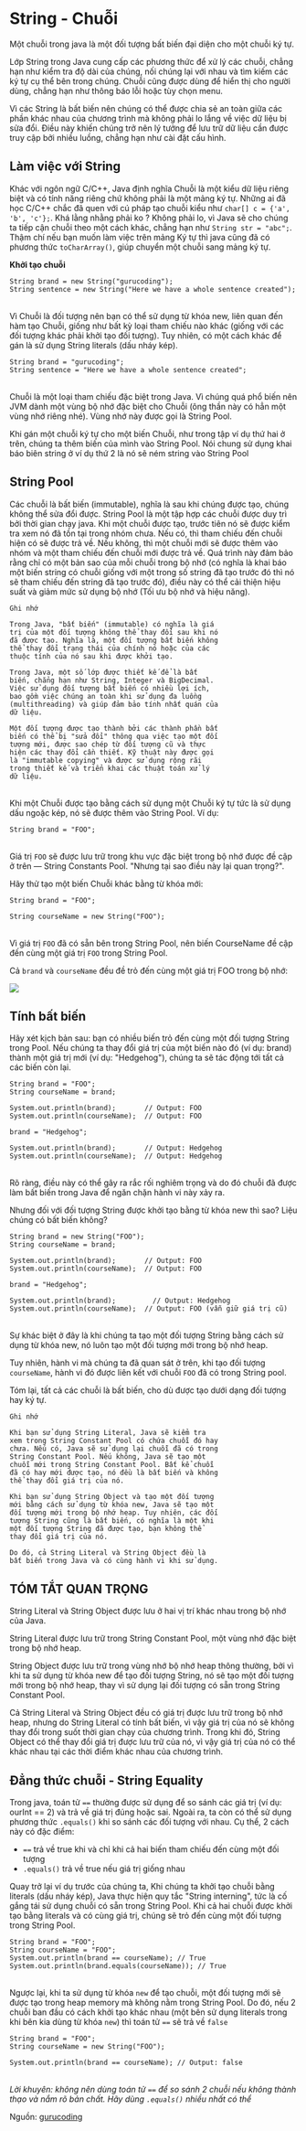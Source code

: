 # String - Chuỗi

Một chuỗi trong java là một đối tượng bất biến đại diện cho một chuỗi ký tự. 

Lớp String trong Java cung cấp các phương thức để xử lý các chuỗi, chẳng hạn như kiểm tra độ dài của chúng, nối chúng lại với nhau và tìm kiếm các ký tự cụ thể bên trong chúng. Chuỗi cũng được dùng để hiển thị cho người dùng, chẳng hạn như thông báo lỗi hoặc tùy chọn menu.

Vì các String là bất biến nên chúng có thể được chia sẻ an toàn giữa các phần khác nhau của chương trình mà không phải lo lắng về việc dữ liệu bị sửa đổi. Điều này khiến chúng trở nên lý tưởng để lưu trữ dữ liệu cần được truy cập bởi nhiều luồng, chẳng hạn như cài đặt cấu hình.

## Làm việc với String

Khác với ngôn ngữ C/C++, Java định nghĩa Chuỗi là một kiểu dữ liệu riêng biệt và có tính năng riêng chứ không phải là một mảng ký tự. Những ai đã học C/C++ chắc đã quen với cú pháp tạo chuỗi kiểu như `char[] c = {'a', 'b', 'c'};`. Khá lằng nhằng phải ko ? Không phải lo, vì Java sẽ cho chúng ta tiếp cận chuỗi theo một cách khác, chẳng hạn như `String str = "abc";`. Thậm chí nếu bạn muốn làm việc trên mảng Ký tự thì java cũng đã có phương thức `toCharArray()`, giúp chuyển một chuỗi sang mảng ký tự.

__Khởi tạo chuỗi__

```
String brand = new String("gurucoding");
String sentence = new String("Here we have a whole sentence created");
```
\
Vì Chuỗi là đối tượng nên bạn có thể sử dụng từ khóa new, liên quan đến hàm tạo Chuỗi, giống như bất kỳ loại tham chiếu nào khác (giống với các đối tượng khác phải khởi tạo đối tượng). Tuy nhiên, có một cách khác để gán là sử dụng String literals (dấu nháy kép).

```
String brand = "gurucoding";
String sentence = "Here we have a whole sentence created";
```
\
Chuỗi là một loại tham chiếu đặc biệt trong Java. Vì chúng quá phổ biến nên JVM dành một vùng bộ nhớ đặc biệt cho Chuỗi (ông thần này có hẳn một vùng nhớ riêng nhé). Vùng nhớ này được gọi là String Pool.

Khi gán một chuỗi ký tự cho một biến Chuỗi, như trong tập ví dụ thứ hai ở trên, chúng ta thêm biến của mình vào String Pool. Nói chung sử dụng khai báo biên string ở ví dụ thứ 2 là nó sẽ ném string vào String Pool

## String Pool​

Các chuỗi là bất biến (immutable), nghĩa là sau khi chúng được tạo, chúng không thể sửa đổi được. String Pool là một tập hợp các chuỗi được duy trì bởi thời gian chạy java. Khi một chuỗi được tạo, trước tiên nó sẽ được kiểm tra xem nó đã tồn tại trong nhóm chưa. Nếu có, thì tham chiếu đến chuỗi hiện có sẽ được trả về. Nếu không, thì một chuỗi mới sẽ được thêm vào nhóm và một tham chiếu đến chuỗi mới được trả về. Quá trình này đảm bảo rằng chỉ có một bản sao của mỗi chuỗi trong bộ nhớ (có nghĩa là khai báo một biến string có chuỗi giống với một trong số string đã tạo trước đó thì nó sẽ tham chiếu đến string đã tạo trước đó), điều này có thể cải thiện hiệu suất và giảm mức sử dụng bộ nhớ (Tối ưu bộ nhớ và hiệu năng).

```
Ghi nhớ

Trong Java, "bất biến" (immutable) có nghĩa là giá
trị của một đối tượng không thể thay đổi sau khi nó
đã được tạo. Nghĩa là, một đối tượng bất biến không
thể thay đổi trạng thái của chính nó hoặc của các
thuộc tính của nó sau khi được khởi tạo.

Trong Java, một số lớp được thiết kế để là bất
biến, chẳng hạn như String, Integer và BigDecimal.
Việc sử dụng đối tượng bất biến có nhiều lợi ích,
bao gồm việc chúng an toàn khi sử dụng đa luồng
(multithreading) và giúp đảm bảo tính nhất quán của
dữ liệu.

Một đối tượng được tạo thành bởi các thành phần bất
biến có thể bị "sửa đổi" thông qua việc tạo một đối
tượng mới, được sao chép từ đối tượng cũ và thực
hiện các thay đổi cần thiết. Kỹ thuật này được gọi
là "immutable copying" và được sử dụng rộng rãi
trong thiết kế và triển khai các thuật toán xử lý
dữ liệu.
```
\
Khi một Chuỗi được tạo bằng cách sử dụng một Chuỗi ký tự tức là sử dụng dấu ngoặc kép, nó sẽ được thêm vào String Pool. Ví dụ:

    String brand = "FOO";
\
Giá trị `FOO` sẽ được lưu trữ trong khu vực đặc biệt trong bộ nhớ được đề cập ở trên — String Constants Pool. "Nhưng tại sao điều này lại quan trọng?".

Hãy thử tạo một biến Chuỗi khác bằng từ khóa mới:

```
String brand = "FOO";

String courseName = new String("FOO");
```
\
Vì giá trị `FOO` đã có sẵn bên trong String Pool, nên biến CourseName đề cập đến cùng một giá trị `FOO` trong String Pool.

Cả `brand` và `courseName` đều đề trỏ đến cùng một giá trị FOO trong bộ nhớ:

![](/pictures/strings-1-2bf228d5c8fb24f8071ecfcf15c74b39.png)

## Tính bất biến 

Hãy xét kịch bản sau: bạn có nhiều biến trỏ đến cùng một đối tượng String trong Pool. Nếu chúng ta thay đổi giá trị của một biến nào đó (ví dụ: brand) thành một giá trị mới (ví dụ: "Hedgehog"), chúng ta sẽ tác động tới tất cả các biến còn lại. 
```
String brand = "FOO";
String courseName = brand;

System.out.println(brand);       // Output: FOO
System.out.println(courseName);  // Output: FOO

brand = "Hedgehog";

System.out.println(brand);       // Output: Hedgehog
System.out.println(courseName);  // Output: Hedgehog
```
\
Rõ ràng, điều này có thể gây ra rắc rối nghiêm trọng và do đó chuỗi đã được làm bất biến trong Java để ngăn chặn hành vi này xảy ra.

Nhưng đối với đối tượng String được khởi tạo bằng từ khóa new thì sao? Liệu chúng có bất biến không?

```
String brand = new String("FOO");
String courseName = brand;

System.out.println(brand);       // Output: FOO
System.out.println(courseName);  // Output: FOO

brand = "Hedgehog";

System.out.println(brand);         // Output: Hedgehog
System.out.println(courseName);  // Output: FOO (vẫn giữ giá trị cũ)

```
\
Sự khác biệt ở đây là khi chúng ta tạo một đối tượng String bằng cách sử dụng từ khóa new, nó luôn tạo một đối tượng mới trong bộ nhớ heap.

Tuy nhiên, hành vi mà chúng ta đã quan sát ở trên, khi tạo đối tượng `courseName`, hành vi đó được liên kết với chuỗi `FOO` đã có trong String pool.

Tóm lại, tất cả các chuỗi là bất biến, cho dù được tạo dưới dạng đối tượng hay ký tự.

```
Ghi nhớ

Khi bạn sử dụng String Literal, Java sẽ kiểm tra
xem trong String Constant Pool có chứa chuỗi đó hay
chưa. Nếu có, Java sẽ sử dụng lại chuỗi đã có trong
String Constant Pool. Nếu không, Java sẽ tạo một
chuỗi mới trong String Constant Pool. Bất kể chuỗi
đã có hay mới được tạo, nó đều là bất biến và không
thể thay đổi giá trị của nó.

Khi bạn sử dụng String Object và tạo một đối tượng
mới bằng cách sử dụng từ khóa new, Java sẽ tạo một
đối tượng mới trong bộ nhớ heap. Tuy nhiên, các đối
tượng String cũng là bất biến, có nghĩa là một khi
một đối tượng String đã được tạo, bạn không thể
thay đổi giá trị của nó.

Do đó, cả String Literal và String Object đều là
bất biến trong Java và có cùng hành vi khi sử dụng.
```

## TÓM TẮT QUAN TRỌNG
String Literal và String Object được lưu ở hai vị trí khác nhau trong bộ nhớ của Java.

String Literal được lưu trữ trong String Constant Pool, một vùng nhớ đặc biệt trong bộ nhớ heap.

String Object được lưu trữ trong vùng nhớ bộ nhớ heap thông thường, bởi vì khi ta sử dụng từ khóa new để tạo đối tượng String, nó sẽ tạo một đối tượng mới trong bộ nhớ heap, thay vì sử dụng lại đối tượng có sẵn trong String Constant Pool.

Cả String Literal và String Object đều có giá trị được lưu trữ trong bộ nhớ heap, nhưng do String Literal có tính bất biến, vì vậy giá trị của nó sẽ không thay đổi trong suốt thời gian chạy của chương trình. Trong khi đó, String Object có thể thay đổi giá trị được lưu trữ của nó, vì vậy giá trị của nó có thể khác nhau tại các thời điểm khác nhau của chương trình.

## Đẳng thức chuỗi - String Equality​

Trong java, toán tử `==` thường được sử dụng để so sánh các giá trị (ví dụ: ourInt == 2) và trả về giá trị đúng hoặc sai. Ngoài ra, ta còn có thể sử dụng phương thức `.equals()` khi so sánh các đối tượng với nhau. Cụ thể, 2 cách này có đặc điểm:

- `==` trả về true khi và chỉ khi cả hai biến tham chiếu đến cùng một đối tượng
- `.equals()` trả về true nếu giá trị giống nhau

Quay trở lại ví dụ trước của chúng ta, Khi chúng ta khởi tạo chuỗi bằng literals (dấu nháy kép), Java thực hiện quy tắc "String interning", tức là cố gắng tái sử dụng chuỗi có sẵn trong String Pool. Khi cả hai chuỗi được khởi tạo bằng literals và có cùng giá trị, chúng sẽ trỏ đến cùng một đối tượng trong String Pool.

```
String brand = "FOO";
String courseName = "FOO";
System.out.println(brand == courseName); // True
System.out.println(brand.equals(courseName)); // True
```
\
Ngược lại, khi ta sử dụng từ khóa `new` để tạo chuỗi, một đối tượng mới sẽ được tạo trong heap memory mà không nằm trong String Pool. Do đó, nếu 2 chuỗi ban đầu có cách khởi tạo khác nhau (một bên sử dụng literals trong khi bên kia dùng từ khóa `new`) thì toán tử `==` sẽ trả về `false`

```
String brand = "FOO";
String courseName = new String("FOO");

System.out.println(brand == courseName); // Output: false

```
\
_Lời khuyên: không nên dùng toán tử `==` để so sánh 2 chuỗi nếu không thành thạo và nắm rõ bản chất. Hãy dùng `.equals()` nhiều nhất có thể_


Nguồn: [gurucoding](https://www.gurucoding.org/vi/docs/java/the-basics/strings)